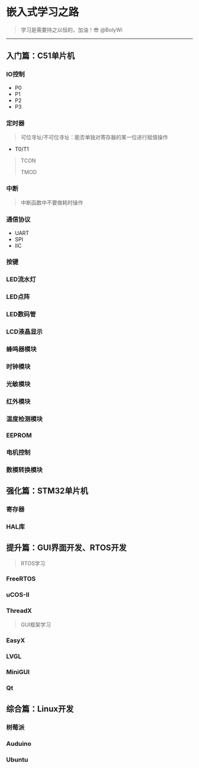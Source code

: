 # 嵌入式学习之路

> 学习是需要持之以恒的，加油！😎 @BolyWi

---

## 入门篇：C51单片机

### IO控制

- P0
- P1
- P2
- P3

### 定时器

> 可位寻址/不可位寻址：能否单独对寄存器的某一位进行赋值操作

- T0/T1

> TCON
>
> TMOD

### 中断

> 中断函数中不要做耗时操作

### 通信协议

- UART
- SPI
- IIC

### 按键

### LED流水灯

### LED点阵

### LED数码管

### LCD液晶显示

### 蜂鸣器模块

### 时钟模块

### 光敏模块

### 红外模块

### 温度检测模块

### EEPROM

### 电机控制

### 数模转换模块

## 强化篇：STM32单片机

### 寄存器

### HAL库

## 提升篇：GUI界面开发、RTOS开发

> RTOS学习

### FreeRTOS

### uCOS-II

### ThreadX

> GUI框架学习

### EasyX

### LVGL

### MiniGUI

### Qt

## 综合篇：Linux开发

### 树莓派

### Auduino

### Ubuntu


